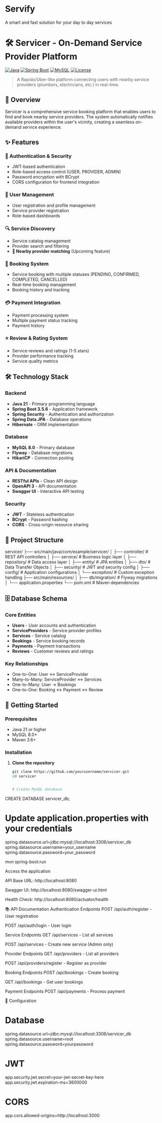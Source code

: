 # Servify
A smart and fast solution for your day to day services
# 🛠️ Servicer - On-Demand Service Provider Platform

[![Java](https://img.shields.io/badge/Java-21-orange.svg)](https://openjdk.org/)
[![Spring Boot](https://img.shields.io/badge/Spring%20Boot-3.5.6-brightgreen.svg)](https://spring.io/)
[![MySQL](https://img.shields.io/badge/MySQL-8.0-blue.svg)](https://www.mysql.com/)
[![License](https://img.shields.io/badge/License-MIT-yellow.svg)](LICENSE)

> A Rapido/Uber-like platform connecting users with nearby service providers (plumbers, electricians, etc.) in real-time.

## 🚀 Overview

Servicer is a comprehensive service booking platform that enables users to find and book nearby service providers. The system automatically notifies available providers within the user's vicinity, creating a seamless on-demand service experience.

## ✨ Features

### 🔐 Authentication & Security
- JWT-based authentication
- Role-based access control (USER, PROVIDER, ADMIN)
- Password encryption with BCrypt
- CORS configuration for frontend integration

### 👥 User Management
- User registration and profile management
- Service provider registration
- Role-based dashboards

### 🔍 Service Discovery
- Service catalog management
- Provider search and filtering
- **📍 Nearby provider matching** (Upcoming feature)

### 📅 Booking System
- Service booking with multiple statuses (PENDING, CONFIRMED, COMPLETED, CANCELLED)
- Real-time booking management
- Booking history and tracking

### 💳 Payment Integration
- Payment processing system
- Multiple payment status tracking
- Payment history

### ⭐ Review & Rating System
- Service reviews and ratings (1-5 stars)
- Provider performance tracking
- Service quality metrics

## 🛠️ Technology Stack

### Backend
- **Java 21** - Primary programming language
- **Spring Boot 3.5.6** - Application framework
- **Spring Security** - Authentication and authorization
- **Spring Data JPA** - Database operations
- **Hibernate** - ORM implementation

### Database
- **MySQL 8.0** - Primary database
- **Flyway** - Database migrations
- **HikariCP** - Connection pooling

### API & Documentation
- **RESTful APIs** - Clean API design
- **OpenAPI 3** - API documentation
- **Swagger UI** - Interactive API testing

### Security
- **JWT** - Stateless authentication
- **BCrypt** - Password hashing
- **CORS** - Cross-origin resource sharing

## 📁 Project Structure
servicer/
├── src/main/java/com/example/servicer/
│ ├── controller/ # REST API controllers
│ ├── service/ # Business logic layer
│ ├── repository/ # Data access layer
│ ├── entity/ # JPA entities
│ ├── dto/ # Data Transfer Objects
│ ├── security/ # JWT and security config
│ ├── config/ # Application configurations
│ └── exception/ # Custom exception handling
├── src/main/resources/
│ ├── db/migration/ # Flyway migrations
│ └── application.properties
└── pom.xml # Maven dependencies


## 🗄️ Database Schema

### Core Entities
- **Users** - User accounts and authentication
- **ServiceProviders** - Service provider profiles
- **Services** - Service catalog
- **Bookings** - Service booking records
- **Payments** - Payment transactions
- **Reviews** - Customer reviews and ratings

### Key Relationships
- One-to-One: User ↔ ServiceProvider
- Many-to-Many: ServiceProvider ↔ Services
- One-to-Many: User → Bookings
- One-to-One: Booking ↔ Payment ↔ Review

## 🚀 Getting Started

### Prerequisites
- Java 21 or higher
- MySQL 8.0+
- Maven 3.6+

### Installation

1. **Clone the repository**
   ```bash
   git clone https://github.com/yourusername/servicer.git
   cd servicer


   # Create MySQL database
CREATE DATABASE servicer_db;

# Update application.properties with your credentials
spring.datasource.url=jdbc:mysql://localhost:3306/servicer_db
spring.datasource.username=your_username
spring.datasource.password=your_password

mvn spring-boot:run

Access the application

API Base URL: http://localhost:8080

Swagger UI: http://localhost:8080/swagger-ui.html

Health Check: http://localhost:8080/actuator/health


📚 API Documentation
Authentication Endpoints
POST /api/auth/register - User registration

POST /api/auth/login - User login

Service Endpoints
GET /api/services - List all services

POST /api/services - Create new service (Admin only)

Provider Endpoints
GET /api/providers - List all providers

POST /api/providers/register - Register as provider

Booking Endpoints
POST /api/bookings - Create booking

GET /api/bookings - Get user bookings

Payment Endpoints
POST /api/payments - Process payment

🔧 Configuration

# Database
spring.datasource.url=jdbc:mysql://localhost:3306/servicer_db
spring.datasource.username=root
spring.datasource.password=yourpassword

# JWT
app.security.jwt.secret=your-jwt-secret-key-here
app.security.jwt.expiration-ms=3600000

# CORS
app.cors.allowed-origins=http://localhost:3000
